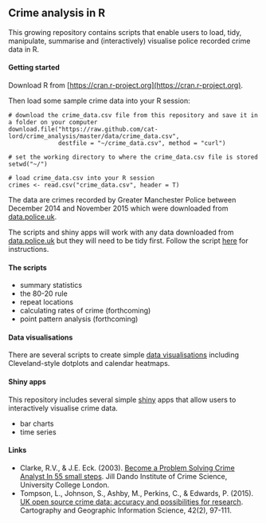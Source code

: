 ## Crime analysis in R

This growing repository contains scripts that enable users to load, tidy, manipulate, summarise and (interactively) visualise police recorded crime data in R.

#### Getting started

Download R from [https://cran.r-project.org](https://cran.r-project.org). 

Then load some sample crime data into your R session:

```
# download the crime_data.csv file from this repository and save it in a folder on your computer 
download.file("https://raw.github.com/cat-lord/crime_analysis/master/data/crime_data.csv", 
              destfile = "~/crime_data.csv", method = "curl") 

# set the working directory to where the crime_data.csv file is stored
setwd("~/")

# load crime_data.csv into your R session
crimes <- read.csv("crime_data.csv", header = T)
```

The data are crimes recorded by Greater Manchester Police between December 2014 and November 2015 which were downloaded from [data.police.uk](https://data.police.uk).

The scripts and shiny apps will work with any data downloaded from [data.police.uk](https://data.police.uk) but they will need to be tidy first. Follow the script [here](https://github.com/cat-lord/crime_analysis/blob/master/data/tidying_data.R) for instructions.

#### The scripts
  
* summary statistics
* the 80-20 rule
* repeat locations
* calculating rates of crime (forthcoming)
* point pattern analysis (forthcoming)

#### Data visualisations

There are several scripts to create simple [data visualisations](https://github.com/cat-lord/crime_analysis/tree/master/data_visualisations) including Cleveland-style dotplots and calendar heatmaps.

#### Shiny apps

This repository includes several simple [shiny](http://shiny.rstudio.com) apps that allow users to interactively visualise crime data.

* bar charts
* time series

#### Links

* Clarke, R.V., & J.E. Eck. (2003). [Become a Problem Solving Crime Analyst In 55 small steps](http://www.popcenter.org/library/reading/pdfs/55stepsUK.pdf). Jill Dando Institute of Crime Science, University College London.
* Tompson, L., Johnson, S., Ashby, M., Perkins, C., & Edwards, P. (2015). [UK open source crime data: accuracy and possibilities for research](http://www.tandfonline.com/doi/full/10.1080/15230406.2014.972456). Cartography and Geographic Information Science, 42(2), 97-111.

